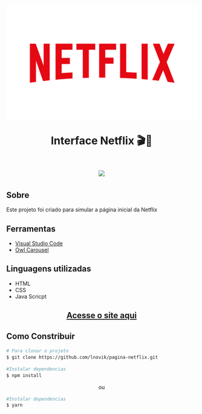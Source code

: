 <h1 align=center>
    <img src="img/Netflix-Brand-Logo.png" alt="">
    <p>Interface Netflix 🎬🍕</p>
</h1>



<h1 align= center>
	<img 
		src="https://media.giphy.com/media/drZk2UfRDCyci7Gkik/giphy.gif"
	/>
</h1>

## Sobre
Este projeto foi criado para simular a página inicial da Netflix

## Ferramentas

- [Visual Studio Code](https://visualstudio.microsoft.com/pt-br/downloads/)
- [Owl Carousel](https://owlcarousel2.github.io/OwlCarousel2/)


## Linguagens utilizadas
- HTML
- CSS 
- Java Scricpt


<h2 align="center">
  <a href="https://lnovik.github.io/pagina-netflix">Acesse o site aqui</a>
</h2>



## Como Constribuir

```bash
# Para clonar o projeto
$ git clone https://github.com/lnovik/pagina-netflix.git
```

```bash
#Instalar dependencias
$ npm install
```

<p align=center>ou<p>

```bash
#Instalar dependencias
$ yarn
```


